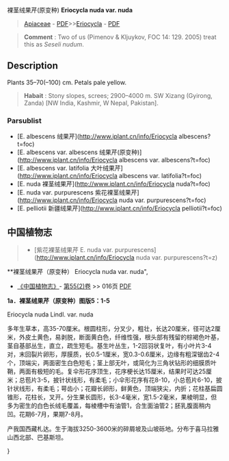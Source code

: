裸茎绒果芹(原变种) **Eriocycla nuda var. nuda**

> [Apiaceae](http://www.iplant.cn/info/Apiaceae?t=foc) - [PDF](http://www.iplant.cn/foc/pdf/Apiaceae.pdf)>>[Eriocycla](http://www.iplant.cn/info/Eriocycla?t=foc) - [PDF](http://www.iplant.cn/foc/pdf/Eriocycla.pdf)

> **Comment** : 
> Two of us (Pimenov & Kljuykov, FOC 14: 129. 2005) treat this as *Seseli nudum*.

## Description

Plants 35–70(–100) cm. Petals pale yellow.

> **Habait** : 
> Stony slopes, screes; 2900–4000 m. SW Xizang (Gyirong, Zanda) [NW India, Kashmir, W Nepal, Pakistan].

### Parsublist

* [E.  albescens  绒果芹](http://www.iplant.cn/info/Eriocycla albescens?t=foc)
* [E.  albescens var. albescens  绒果芹(原变种)](http://www.iplant.cn/info/Eriocycla albescens var. albescens?t=foc)
* [E.  albescens var. latifolia  大叶绒果芹](http://www.iplant.cn/info/Eriocycla albescens var. latifolia?t=foc)
* [E.  nuda  裸茎绒果芹](http://www.iplant.cn/info/Eriocycla nuda?t=foc)
* [E.  nuda var. purpurescens  紫花裸茎绒果芹](http://www.iplant.cn/info/Eriocycla nuda var. purpurescens?t=foc)
* [E.  pelliotii  新疆绒果芹](http://www.iplant.cn/info/Eriocycla pelliotii?t=foc)

## 中国植物志

> * [紫花裸茎绒果芹  E.  nuda var. purpurescens](http://www.iplant.cn/info/Eriocycla nuda var. purpurescens?t=z)

**裸茎绒果芹（原变种） Eriocycla nuda var. nuda",

* [《中国植物志》](http://www.iplant.cn/frps)- [第55(2)卷](http://www.iplant.cn/frps/vol/55(2)) >> 016页 [PDF](http://www.iplant.cn/frps/pdf/55(2)/016.pdf)

**1a．裸茎绒果芹（原变种）图版5：1-5**

Eriocycla nuda Lindl. var. nuda

多年生草本，高35-70厘米。根圆柱形，分叉少，粗壮，长达20厘米，径可达2厘米，外皮土黄色，易剥脱，断面黄白色，纤维性强，根头部有残留的棕褐色叶基，茎自基部丛生，直立，疏生短毛。基生叶丛生，1-2回羽状复叶，有小叶片3-4对，末回裂片卵形，厚膜质，长0.5-1厘米，宽0.3-0.6厘米，边缘有粗深锯齿2-4个，顶端尖，两面密生白色短毛；茎上部无叶，或简化为三角状钻形的细膜质叶鞘，两面有极短的毛。复伞形花序顶生，花序梗长达15厘米，结果时可达25厘米；总苞片3-5，披针状线形，有柔毛；小伞形花序有花8-10，小总苞片6-10，披针状线形，有柔毛；萼齿小；花瓣长卵形，鲜黄色，顶端狭尖，内折；花柱基扁圆锥形，花柱长，叉开。分生果长圆形，长3-4毫米，宽1.5-2毫米，果棱明显，但多为密生的白色长绒毛覆盖，每棱槽中有油管1，合生面油管2；胚乳腹面稍内凹。花期6-7月，果期7-8月。

产我国西藏札达。生于海拔3250-3600米的碎屑坡及山坡砾地。分布于喜马拉雅山西北部、巴基斯坦。

}